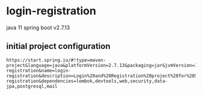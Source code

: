 # login-registration
java 11
spring boot v2.7.13
## initial project configuration
```
https://start.spring.io/#!type=maven-project&language=java&platformVersion=2.7.13&packaging=jar&jvmVersion=11&groupId=com.security&artifactId=login-registration&name=login-registration&description=Login%20and%20Registration%20project%20for%20Spring%20Boot&packageName=com.security.login-registration&dependencies=lombok,devtools,web,security,data-jpa,postgresql,mail
```
